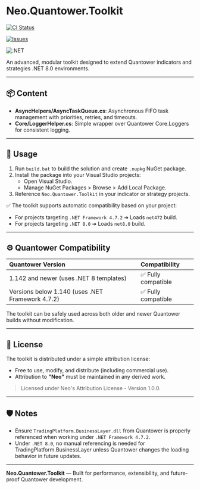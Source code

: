 # Neo.Quantower.Toolkit

 [![CI Status](https://github.com/NeoNix-Lab/NeoQuantowerTools/actions/workflows/ci.yml/badge.svg)](https://github.com/NeoQuantowerTools/actions/workflows/ci.yml)
 
 [![Issues](https://img.shields.io/github/issues/NeoNix-Lab/NeoQuantowerTools.svg?style=flat-square)](https://github.com/NeoNix-Lab/NeoQuantowerTools/issues)
 
 ![.NET](https://img.shields.io/badge/.NET-8.0-blue?style=flat-square)
 
 

An advanced, modular toolkit designed to extend Quantower indicators and strategies .NET 8.0 environments.

---

## 📦 Content

- **AsyncHelpers/AsyncTaskQueue.cs**: Asynchronous FIFO task management with priorities, retries, and timeouts.
- **Core/LoggerHelper.cs**: Simple wrapper over Quantower Core.Loggers for consistent logging.
---

## 🚀 Usage

1. Run `build.bat` to build the solution and create `.nupkg` NuGet package.
2. Install the package into your Visual Studio projects:
   - Open Visual Studio.
   - Manage NuGet Packages > Browse > Add Local Package.
3. Reference `Neo.Quantower.Toolkit` in your indicator or strategy projects.

✅ The toolkit supports automatic compatibility based on your project:
- For projects targeting `.NET Framework 4.7.2` ➔ Loads `net472` build.
- For projects targeting `.NET 8.0` ➔ Loads `net8.0` build.

---

## ⚙️ Quantower Compatibility

| Quantower Version | Compatibility |
|:------------------|:---------------|
| 1.142 and newer (uses .NET 8 templates) | ✅ Fully compatible |
| Versions below 1.140 (uses .NET Framework 4.7.2) | ✅ Fully compatible |

The toolkit can be safely used across both older and newer Quantower builds without modification.

---

## 📜 License

The toolkit is distributed under a simple attribution license:

- Free to use, modify, and distribute (including commercial use).
- Attribution to **"Neo"** must be maintained in any derived work.

> Licensed under Neo's Attribution License - Version 1.0.0.

---

## 🛡️ Notes

- Ensure `TradingPlatform.BusinessLayer.dll` from Quantower is properly referenced when working under `.NET Framework 4.7.2`.
- Under `.NET 8.0`, no manual referencing is needed for TradingPlatform.BusinessLayer unless Quantower changes the loading behavior in future updates.

---

**Neo.Quantower.Toolkit** — Built for performance, extensibility, and future-proof Quantower development.
